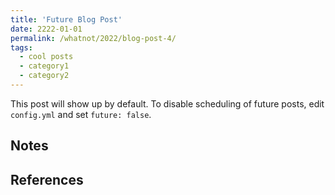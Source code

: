 ```yaml
---
title: 'Future Blog Post'
date: 2222-01-01
permalink: /whatnot/2022/blog-post-4/
tags:
  - cool posts
  - category1
  - category2
---
```


This post will show up by default. To disable scheduling of future posts, edit `config.yml` and set `future: false`. 

## Notes

<!-- 1. <a id="footnotetext1"></a>  [Back up.](/whatnot/2022/a_possibility/#footnotemark1) 
<sup><a id="footnotemark1" href="/whatnot/2022/a_possibility/#footnotetext1">1</a></sup> -->

## References